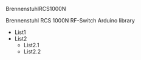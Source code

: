 BrennenstuhlRCS1000N

Brennenstuhl RCS 1000N RF-Switch Arduino library

- List1
- List2
  - List2.1
  - List2.2
